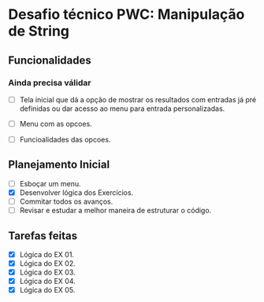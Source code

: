 # Desafio técnico PWC: Manipulação de String

## Funcionalidades
### **Ainda precisa válidar**
- [ ] Tela inicial que dá a opção de mostrar os resultados com entradas já pré definidas ou dar acesso ao menu para entrada personalizadas.
- [ ] Menu com as opcoes.
- [ ] Funcioalidades das opcoes.


## Planejamento Inicial
- [ ] Esboçar um menu.
- [X] Desenvolver lógica dos Exercícios.
- [ ] Commitar todos os avanços.
- [ ] Revisar e estudar a melhor maneira de estruturar o código.

## Tarefas feitas
- [X] Lógica do EX 01.
- [X] Lógica do EX 02.
- [X] Lógica do EX 03.
- [X] Lógica do EX 04.
- [X] Lógica do EX 05. 
